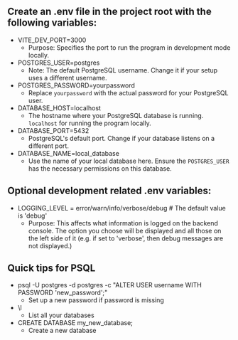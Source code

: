 ## Create an .env file in the project root with the following variables:

- VITE_DEV_PORT=3000
  - Purpose: Specifies the port to run the program in development mode locally.
- POSTGRES_USER=postgres
  - Note: The default PostgreSQL username. Change it if your setup uses a different username.
- POSTGRES_PASSWORD=yourpassword
  - Replace `yourpassword` with the actual password for your PostgreSQL user.
- DATABASE_HOST=localhost
  - The hostname where your PostgreSQL database is running. `localhost` for running the program locally.
- DATABASE_PORT=5432
  - PostgreSQL's default port. Change if your database listens on a different port.
- DATABASE_NAME=local_database
  - Use the name of your local database here. Ensure the `POSTGRES_USER` has the necessary permissions on this database.


## Optional development related .env variables:

- LOGGING_LEVEL = error/warn/info/verbose/debug # The default value is 'debug'
  - Purpose: This affects what information is logged on the backend console. The option you choose will be displayed and all those on the left side of it (e.g. if set to 'verbose', then debug messages are not displayed.)

## Quick tips for PSQL

- psql -U postgres -d postgres -c "ALTER USER username WITH PASSWORD 'new_password';"
  - Set up a new password if password is missing
- \l
  - List all your databases
- CREATE DATABASE my_new_database;
  - Create a new database

